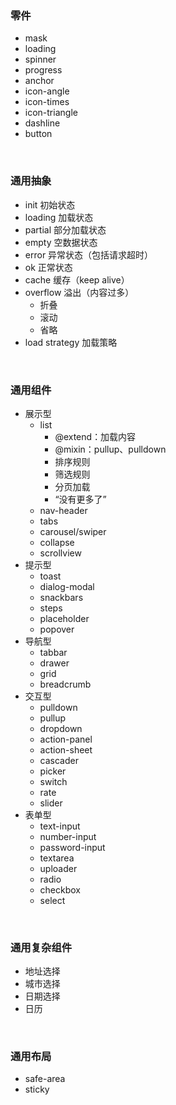 ### 零件

- mask
- loading
- spinner
- progress
- anchor
- icon-angle
- icon-times
- icon-triangle
- dashline
- button

<br>

### 通用抽象

- init 初始状态
- loading 加载状态
- partial 部分加载状态
- empty 空数据状态
- error 异常状态（包括请求超时）
- ok 正常状态
- cache 缓存（keep alive）
- overflow 溢出（内容过多）
    + 折叠
    + 滚动
    + 省略
- load strategy 加载策略

<br>

### 通用组件

- 展示型
    + list
        - @extend：加载内容
        - @mixin：pullup、pulldown
        - 排序规则
        - 筛选规则
        - 分页加载
        - “没有更多了”
    + nav-header
    + tabs
    + carousel/swiper
    + collapse
    + scrollview
- 提示型
    + toast
    + dialog-modal
    + snackbars
    + steps
    + placeholder
    + popover
- 导航型
    + tabbar
    + drawer
    + grid
    + breadcrumb
- 交互型
    + pulldown
    + pullup
    + dropdown
    + action-panel
    + action-sheet
    + cascader
    + picker
    + switch
    + rate
    + slider
- 表单型
    + text-input
    + number-input
    + password-input
    + textarea
    + uploader
    + radio
    + checkbox
    + select


<br>

### 通用复杂组件

- 地址选择
- 城市选择
- 日期选择
- 日历

<br>

### 通用布局

- safe-area
- sticky

